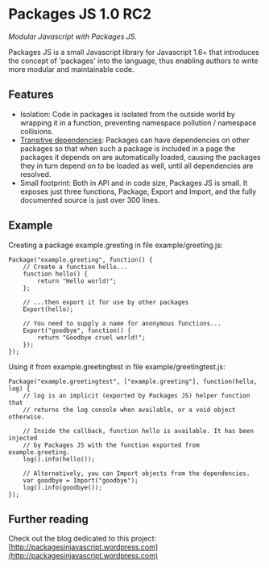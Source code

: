 Packages JS 1.0 RC2
====================

_Modular Javascript with Packages JS._

Packages JS is a small Javascript library for Javascript 1.6+ that introduces 
the concept of 'packages' into the language, thus enabling authors to write 
more modular and maintainable code.

Features
--------
* Isolation: Code in packages is isolated from the outside world by wrapping it
  in a function, preventing namespace pollution / namespace collisions.
* [Transitive dependencies](http://en.wikipedia.org/wiki/Transitive_dependency):
  Packages can have dependencies on other packages so that when such a package 
  is included in a page the packages it depends on are automatically loaded, 
  causing the packages they in turn depend on to be loaded as well, until all 
  dependencies are resolved.
* Small footprint: Both in API and in code size, Packages JS is small. It 
  exposes just three functions, Package, Export and Import, and the fully
  documented source is just over 300 lines.

Example
-------
Creating a package example.greeting in file example/greeting.js:

	Package("example.greeting", function() {
		// Create a function hello...
		function hello() {
			return "Hello world!";
		};

		// ...then export it for use by other packages
		Export(hello);
		
		// You need to supply a name for anonymous functions...
		Export("goodbye", function() {
			return "Goodbye cruel world!";
		});
	});

Using it from example.greetingtest in file example/greetingtest.js:

	Package("example.greetingtest", ["example.greeting"], function(hello, log) {
		// log is an implicit (exported by Packages JS) helper function that
		// returns the log console when available, or a void object otherwise.

		// Inside the callback, function hello is available. It has been injected
		// by Packages JS with the function exported from example.greeting.
		log().info(hello());

		// Alternatively, you can Import objects from the dependencies.
		var goodbye = Import("goodbye");
		log().info(goodbye());
	});
	
Further reading
---------------
Check out the blog dedicated to this project:
[http://packagesinjavascript.wordpress.com](http://packagesinjavascript.wordpress.com)
